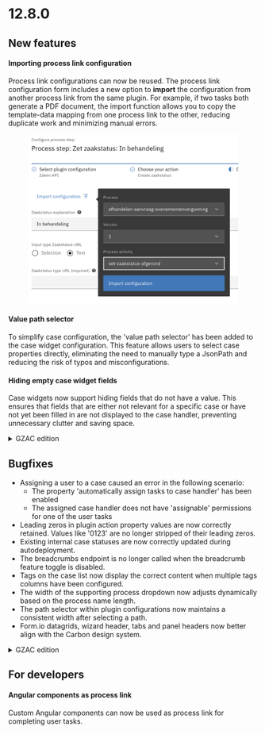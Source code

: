 # 12.8.0

## New features

#### Importing process link configuration

Process link configurations can now be reused. The process link configuration form includes a new option to **import** the configuration from another process link from the same plugin. For example, if two tasks both generate a PDF document, the import function allows you to copy the template-data mapping from one process link to the other, reducing duplicate work and minimizing manual errors.

<figure><img src="../../.gitbook/assets/Screenshot 2025-03-20 at 12.35.37.png" alt=""><figcaption></figcaption></figure>

#### Value path selector

To simplify case configuration, the 'value path selector' has been added to the case widget configuration. This feature allows users to select case properties directly, eliminating the need to manually type a JsonPath and reducing the risk of typos and misconfigurations.

#### Hiding empty case widget fields

Case widgets now support hiding fields that do not have a value. This ensures that fields that are either not relevant for a specific case or have not yet been filled in are not displayed to the case handler, preventing unnecessary clutter and saving space.

<details>

<summary>GZAC edition</summary>

#### Access control for Documenten API documents

Access control can now be configured for Documenten API documents. Permissions can be configured to view, create, modify and delete documents.&#x20;

Unlike other access control resources, permissions for Documenten API documents do not support conditions. More information on the permissions can be found [here](../../features/access-control/).

{% hint style="info" %}
**Note**: to enable access control for the Documenten API document, the following configuration should be added:

* Feature toggle `enablePbacDocumentenApiDocuments` should be set to `true` in the Valtimo frontend configuration.
* Application property `valtimo.authorization.zgwDocuments.enabled` should be set to `true` in the Valtimo backend configuration, or
* Environment variable `VALTIMO_AUTHORIZATION_ZGW_DOCUMENTS_ENABLED`should be set to true in the Valtimo backend
{% endhint %}

</details>

## Bugfixes

* Assigning a user to a case caused an error in the following scenario:
  * The property 'automatically assign tasks to case handler' has been enabled
  * The assigned case handler does not have 'assignable' permissions for one of the user tasks
* Leading zeros in plugin action property values are now correctly retained. Values like '0123' are no longer stripped of their leading zeros.
* Existing internal case statuses are now correctly updated during autodeployment.
* The breadcrumbs endpoint is no longer called when the breadcrumb feature toggle is disabled.
* Tags on the case list now display the correct content when multiple tags columns have been configured.&#x20;
* The width of the supporting process dropdown now adjusts dynamically based on the process name length.
* The path selector within plugin configurations now maintains a consistent width after selecting a path.
* Form.io datagrids, wizard header, tabs and panel headers now better align with the Carbon design system.

<details>

<summary>GZAC edition</summary>

* After uploading a file on the documents tab, the uploaded file was not cleared. This caused duplication of documents when uploading multiple files in succession.
* Metadata fields in the Documenten API are now exported with their original casing. Previously, fields like `AANVULLENDE_DATUM` were exported in uppercase, causing inconsistencies during auto-deployment.
* The 'Zaakdetail-synchronisatie' configuration now persists after updating the document definition.

</details>

## For developers

#### Angular components as process link

Custom Angular components can now be used as process link for completing user tasks.













